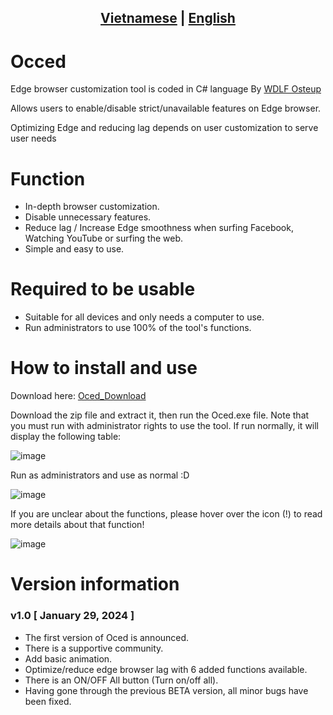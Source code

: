 
## <div align="center"><b><a href="README.md">Vietnamese</a> | <a href="README_EN.md">English</a></b></div>

# Occed

Edge browser customization tool is coded in C# language By [WDLF Osteup](https://www.youtube.com/channel/UCqnb_ntxhhG_js7OdiSGs1A)

Allows users to enable/disable strict/unavailable features on Edge browser.

Optimizing Edge and reducing lag depends on user customization to serve user needs

# Function
- In-depth browser customization.
- Disable unnecessary features.
- Reduce lag / Increase Edge smoothness when surfing Facebook, Watching YouTube or surfing the web.
- Simple and easy to use.

# Required to be usable
- Suitable for all devices and only needs a computer to use.
- Run administrators to use 100% of the tool's functions.

# How to install and use
Download here: [Oced_Download](https://github.com/SiroCandy06/Oced/releases)

Download the zip file and extract it, then run the Oced.exe file. Note that you must run with administrator rights to use the tool. If run normally, it will display the following table:

![image](https://github.com/SiroCandy06/Oced/assets/101639160/3488e541-937c-4951-9443-627a3bf5a979)


Run as administrators and use as normal :D

![image](https://github.com/SiroCandy06/Oced/assets/101639160/20e161e5-3d31-4c84-aa75-8b5bc749cf65)


If you are unclear about the functions, please hover over the icon (!) to read more details about that function!

![image](https://github.com/SiroCandy06/Oced/assets/101639160/46a3d527-39b9-4668-ad83-8a5aa45cf538)



# Version information
### v1.0 [ January 29, 2024 ]
- The first version of Oced is announced.
- There is a supportive community.
- Add basic animation.
- Optimize/reduce edge browser lag with 6 added functions available.
- There is an ON/OFF All button (Turn on/off all).
- Having gone through the previous BETA version, all minor bugs have been fixed.
